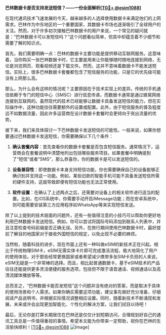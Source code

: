 **巴林数据卡是否支持发送短信？——一份全面解析[[TG💪+ @esim1088](https://t.me/s/esim1088)]**

在现代通讯技术飞速发展的今天，越来越多的人选择使用数据卡来满足他们的上网需求。巴林作为中东地区的一个重要国家，其数据卡市场也逐渐吸引了全球用户的关注。然而，对于许多初次接触巴林数据卡的用户来说，一个常见的疑问就是：“巴林数据卡可以发短信吗？”这个问题看似简单，但其中却蕴含着不少细节和需要了解的知识点。

首先，我们需要明确一点：巴林的数据卡主要功能是提供移动互联网服务。这意味着，当你购买一张巴林数据卡时，它主要是用来让你能够随时随地连接到网络，无论是浏览网页、观看视频还是下载文件。然而，这并不意味着数据卡不能发送短信。实际上，很多巴林数据卡套餐都包含了短信服务的功能，只是它的优先级可能没有上网那么高。

那么，为什么会有这样的情况呢？主要原因在于技术实现上的差异。传统的手机通信依赖于专门的短信中心（SMSC）进行信息传递，而数据卡通常是通过蜂窝网络连接到互联网的。虽然现代的技术已经能够让数据卡具备发送短信的能力，但在实际操作中，这种功能往往需要额外的设置或配置。此外，由于短信服务的普及程度远不如数据流量，因此许多运营商在设计数据卡套餐时会更倾向于突出流量的优势。

接下来，我们来具体探讨一下巴林数据卡发送短信的可能性。一般来说，如果你想要通过巴林数据卡发送短信，你需要确保以下几个条件：

1. **确认套餐内容**：首先查看你的数据卡套餐是否包含短信服务。通常情况下，运营商会在套餐说明中清楚地列出包括哪些服务项目。如果套餐中明确提到了“短信”或者“SMS”，那么恭喜你，你的数据卡是可以发送短信的。

2. **设备兼容性**：即使数据卡本身支持短信功能，你也需要确保自己的设备能够正确识别并支持这一功能。例如，某些旧款的智能手机可能不具备发送短信所需的硬件支持，这就导致即便有短信功能也无法正常使用。

3. **软件设置**：在确认了上述两点之后，还需要对设备上的相关软件进行适当的配置。比如，在iOS系统中，你需要手动开启iMessage功能；而在安卓系统中，则可能需要安装第三方应用程序如WhatsApp等来实现短信发送。

除了以上提到的技术层面的问题外，还有一些值得注意的小技巧可以帮助你更好地利用巴林数据卡发送短信。例如，你可以尝试将国际号码添加到联系人列表中，并且注意检查号码前缀是否正确无误。另外，在旅行期间使用巴林数据卡时，最好提前了解目的地国家对于接收外国短信的规定，以免出现不必要的麻烦。

当然啦，随着科技的进步，现在市面上还有一种叫做eSIM的新技术正在兴起。相比于传统物理SIM卡，eSIM无需实体卡片即可完成激活流程，极大地简化了用户的使用体验。对于那些经常更换国家或者希望减少携带多张SIM卡负担的人来说，eSIM无疑是一个非常棒的选择。而且，相比起普通数据卡，基于eSIM技术的产品往往还能提供更多灵活便捷的服务选项，包括但不限于语音通话、视频通话以及高清流媒体播放等等。

总而言之，“巴林数据卡能否发短信”这个问题并没有绝对的答案，而是取决于具体的使用场景和个人需求。如果你确实需要这项功能，建议事先做好充分准备，仔细阅读产品说明书，并根据实际情况调整相应设置。同时，随着新技术不断涌现和发展，未来或许会出现更加智能化、个性化的解决方案，让我们拭目以待吧！

最后，无论你是打算长期居住在巴林还是仅仅计划短期访问，合理规划好自己的通讯工具总是一件值得重视的事情。希望本文能为你带来一定帮助，祝你在巴林的生活愉快顺利！[[TG💪+ @esim1088](https://t.me/s/esim1088) ![Image](https://i.postimg.cc/4NQfJmqS/Snipaste-2025-05-13-00-14-12.png)]